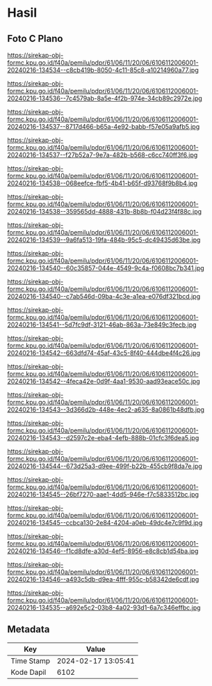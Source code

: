 # Hasil

## Foto C Plano

https://sirekap-obj-formc.kpu.go.id/f40a/pemilu/pdpr/61/06/11/20/06/6106112006001-20240216-134534--c8cb419b-8050-4c11-85c8-a10214960a77.jpg

https://sirekap-obj-formc.kpu.go.id/f40a/pemilu/pdpr/61/06/11/20/06/6106112006001-20240216-134536--7c4579ab-8a5e-4f2b-974e-34cb89c2972e.jpg

https://sirekap-obj-formc.kpu.go.id/f40a/pemilu/pdpr/61/06/11/20/06/6106112006001-20240216-134537--8717d466-b65a-4e92-babb-f57e05a9afb5.jpg

https://sirekap-obj-formc.kpu.go.id/f40a/pemilu/pdpr/61/06/11/20/06/6106112006001-20240216-134537--f27b52a7-9e7a-482b-b568-c6cc740ff3f6.jpg

https://sirekap-obj-formc.kpu.go.id/f40a/pemilu/pdpr/61/06/11/20/06/6106112006001-20240216-134538--068eefce-fbf5-4b41-b65f-d93768f9b8b4.jpg

https://sirekap-obj-formc.kpu.go.id/f40a/pemilu/pdpr/61/06/11/20/06/6106112006001-20240216-134538--359565dd-4888-431b-8b8b-f04d23f4f88c.jpg

https://sirekap-obj-formc.kpu.go.id/f40a/pemilu/pdpr/61/06/11/20/06/6106112006001-20240216-134539--9a6fa513-19fa-484b-95c5-dc49435d63be.jpg

https://sirekap-obj-formc.kpu.go.id/f40a/pemilu/pdpr/61/06/11/20/06/6106112006001-20240216-134540--60c35857-044e-4549-9c4a-f0608bc7b341.jpg

https://sirekap-obj-formc.kpu.go.id/f40a/pemilu/pdpr/61/06/11/20/06/6106112006001-20240216-134540--c7ab546d-09ba-4c3e-a1ea-e076df321bcd.jpg

https://sirekap-obj-formc.kpu.go.id/f40a/pemilu/pdpr/61/06/11/20/06/6106112006001-20240216-134541--5d7fc9df-3121-46ab-863a-73e849c3fecb.jpg

https://sirekap-obj-formc.kpu.go.id/f40a/pemilu/pdpr/61/06/11/20/06/6106112006001-20240216-134542--663dfd74-45af-43c5-8f40-444dbe4f4c26.jpg

https://sirekap-obj-formc.kpu.go.id/f40a/pemilu/pdpr/61/06/11/20/06/6106112006001-20240216-134542--4feca42e-0d9f-4aa1-9530-aad93eace50c.jpg

https://sirekap-obj-formc.kpu.go.id/f40a/pemilu/pdpr/61/06/11/20/06/6106112006001-20240216-134543--3d366d2b-448e-4ec2-a635-8a0861b48dfb.jpg

https://sirekap-obj-formc.kpu.go.id/f40a/pemilu/pdpr/61/06/11/20/06/6106112006001-20240216-134543--d2597c2e-eba4-4efb-888b-01cfc3f6dea5.jpg

https://sirekap-obj-formc.kpu.go.id/f40a/pemilu/pdpr/61/06/11/20/06/6106112006001-20240216-134544--673d25a3-d9ee-499f-b22b-455cb9f8da7e.jpg

https://sirekap-obj-formc.kpu.go.id/f40a/pemilu/pdpr/61/06/11/20/06/6106112006001-20240216-134545--26bf7270-aae1-4dd5-946e-f7c5833512bc.jpg

https://sirekap-obj-formc.kpu.go.id/f40a/pemilu/pdpr/61/06/11/20/06/6106112006001-20240216-134545--ccbca130-2e84-4204-a0eb-49dc4e7c9f9d.jpg

https://sirekap-obj-formc.kpu.go.id/f40a/pemilu/pdpr/61/06/11/20/06/6106112006001-20240216-134546--f1cd8dfe-a30d-4ef5-8956-e8c8cb1d54ba.jpg

https://sirekap-obj-formc.kpu.go.id/f40a/pemilu/pdpr/61/06/11/20/06/6106112006001-20240216-134546--a493c5db-d9ea-4fff-955c-b58342de6cdf.jpg

https://sirekap-obj-formc.kpu.go.id/f40a/pemilu/pdpr/61/06/11/20/06/6106112006001-20240216-134535--a692e5c2-03b8-4a02-93d1-6a7c346effbc.jpg


## Metadata

| Key        | Value               |
| ---------- | ------------------- |
| Time Stamp | 2024-02-17 13:05:41 |
| Kode Dapil | 6102                |



